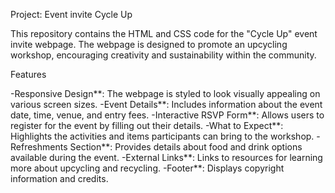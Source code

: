 Project: Event invite
Cycle Up 

This repository contains the HTML and CSS code for the "Cycle Up" event invite webpage. The webpage is designed to promote an upcycling workshop, encouraging creativity and sustainability within the community.

Features

-Responsive Design**: The webpage is styled to look visually appealing on various screen sizes.
-Event Details**: Includes information about the event date, time, venue, and entry fees.
-Interactive RSVP Form**: Allows users to register for the event by filling out their details.
-What to Expect**: Highlights the activities and items participants can bring to the workshop.
-Refreshments Section**: Provides details about food and drink options available during the event.
-External Links**: Links to resources for learning more about upcycling and recycling.
-Footer**: Displays copyright information and credits.